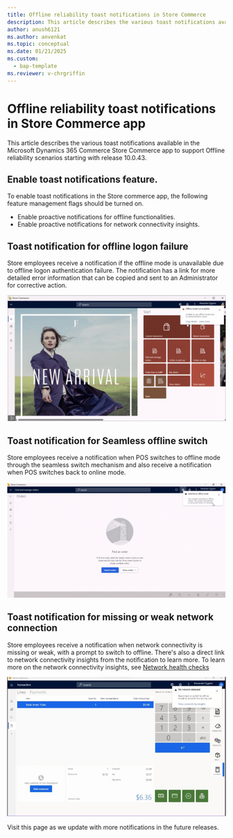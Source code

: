 ```yaml
---
title: Offline reliability toast notifications in Store Commerce
description: This article describes the various toast notifications available in Microsoft Dynamics 365 Commerce Store Commerce app.
author: anush6121
ms.author: anvenkat 
ms.topic: conceptual 
ms.date: 01/21/2025
ms.custom: 
  - bap-template
ms.reviewer: v-chrgriffin
---
```


# Offline reliability toast notifications in Store Commerce app

This article describes the various toast notifications available in the Microsoft Dynamics 365 Commerce Store Commerce app to support Offline reliability scenarios starting with release 10.0.43. 

## Enable toast notifications feature.

To enable toast notifications in the Store commerce app, the following feature management flags should be turned on.

- Enable proactive notifications for offline functionalities.
- Enable proactive notifications for network connectivity insights.

## Toast notification for offline logon failure

Store employees receive a notification if the offline mode is unavailable due to offline logon authentication failure. The notification has a link for more detailed error information that can be copied and sent to an Administrator for corrective action.

![toastnotificationofflinelogon.](../../media/toastnotificationofflinelogon.jpg)

## Toast notification for Seamless offline switch

Store employees receive a notification when POS switches to offline mode through the seamless switch mechanism and also receive a notification when POS switches back to online mode.

![seamlessoffline.](../../media/seamlessoffline.jpg)

## Toast notification for missing or weak network connection

Store employees receive a notification when network connectivity is missing or weak, with a prompt to switch to offline. There's also a direct link to network connectivity insights from the notification to learn more. To learn more on the network connectivity insights, see [Network health checks](commerce/pos-healthcheck) 

![network-connectivity-notification.](../../media/network-connectivity-notification.jpg)

Visit this page as we update with more notifications in the future releases.

